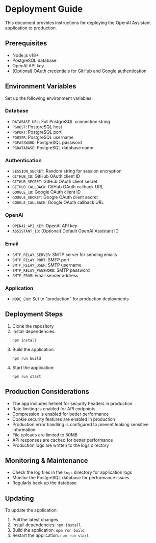 # Deployment Guide

This document provides instructions for deploying the OpenAI Assistant application to production.

## Prerequisites

- Node.js v18+ 
- PostgreSQL database
- OpenAI API key
- (Optional) OAuth credentials for GitHub and Google authentication

## Environment Variables

Set up the following environment variables:

### Database
- `DATABASE_URL`: Full PostgreSQL connection string
- `PGHOST`: PostgreSQL host
- `PGPORT`: PostgreSQL port
- `PGUSER`: PostgreSQL username
- `PGPASSWORD`: PostgreSQL password
- `PGDATABASE`: PostgreSQL database name

### Authentication
- `SESSION_SECRET`: Random string for session encryption
- `GITHUB_ID`: GitHub OAuth client ID
- `GITHUB_SECRET`: GitHub OAuth client secret
- `GITHUB_CALLBACK`: GitHub OAuth callback URL
- `GOOGLE_ID`: Google OAuth client ID
- `GOOGLE_SECRET`: Google OAuth client secret
- `GOOGLE_CALLBACK`: Google OAuth callback URL

### OpenAI
- `OPENAI_API_KEY`: OpenAI API key
- `ASSISTANT_ID`: (Optional) Default OpenAI Assistant ID

### Email
- `SMTP_RELAY_SERVER`: SMTP server for sending emails
- `SMTP_RELAY_PORT`: SMTP port
- `SMTP_RELAY_USER`: SMTP username
- `SMTP_RELAY_PASSWORD`: SMTP password
- `SMTP_FROM`: Email sender address

### Application
- `NODE_ENV`: Set to "production" for production deployments

## Deployment Steps

1. Clone the repository
2. Install dependencies:
   ```
   npm install
   ```
3. Build the application:
   ```
   npm run build
   ```
4. Start the application:
   ```
   npm run start
   ```

## Production Considerations

- The app includes helmet for security headers in production
- Rate limiting is enabled for API endpoints
- Compression is enabled for better performance
- Cookie security features are enabled in production
- Production error handling is configured to prevent leaking sensitive information
- File uploads are limited to 50MB
- API responses are cached for better performance
- Production logs are written to the logs directory

## Monitoring & Maintenance

- Check the log files in the `logs` directory for application logs
- Monitor the PostgreSQL database for performance issues
- Regularly back up the database

## Updating

To update the application:

1. Pull the latest changes
2. Install dependencies: `npm install`
3. Build the application: `npm run build`
4. Restart the application: `npm run start`